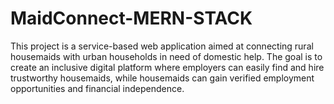 # MaidConnect-MERN-STACK
This project is a service-based web application aimed at connecting rural housemaids with urban households in need of domestic help. The goal is to create an inclusive digital platform where employers can easily find and hire trustworthy housemaids, while housemaids can gain verified employment opportunities and financial independence.
